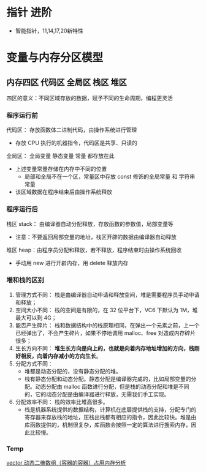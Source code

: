 # 指针 进阶

- 智能指针，11,14,17,20新特性








# 变量与内存分区模型

## 内存四区 代码区 全局区 栈区 堆区

四区的意义：不同区域存放的数据，赋予不同的生命周期，编程更灵活

### 程序运行前

代码区： 存放函数体二进制代码，由操作系统进行管理

- 存放 CPU 执行的机器指令，代码区是共享、只读的

全局区： 全局变量 静态变量 常量 都存放在此

- 上述变量常量存储在内存中不同的位置
  - 局部和全局不在一个区，常量区中存放 const 修饰的全局常量 和 字符串常量
- 该区域数据在程序结束后由操作系统释放

### 程序运行后

栈区 stack： 由编译器自动分配释放，存放函数的参数值，局部变量等

- 注意：不要返回局部变量的地址，栈区开辟的数据由编译器自动释放

堆区 heap：由程序员分配和释放，若不释放，程序结束时由操作系统回收

- 手动用 new 进行开辟内存，用 delete 释放内存

### 堆和栈的区别

1. 管理方式不同： 栈是由编译器自动申请和释放空间，堆是需要程序员手动申请和释放；
2. 空间大小不同： 栈的空间是有限的，在 32 位平台下，VC6 下默认为 1M，堆最大可以到 4G；
3. 能否产生碎片： 栈和数据结构中的栈原理相同，在弹出一个元素之前，上一个已经弹出了，不会产生碎片，如果不停地调用 malloc、free 对造成内存碎片很多；
4. 生长方向不同： **堆生长方向是向上的，也就是向着内存地址增加的方向，栈刚好相反，向着内存减小的方向生长**。
5. 分配方式不同：
   - 堆都是动态分配的，没有静态分配的堆。
   - 栈有静态分配和动态分配。静态分配是编译器完成的，比如局部变量的分配。动态分配由 malloc 函数进行分配，但是栈的动态分配和堆是不同的，它的动态分配是由编译器进行释放，无需我们手工实现。
6. 分配效率不同： 栈的效率比堆高很多。
   - 栈是机器系统提供的数据结构，计算机在底层提供栈的支持，分配专门的寄存器来存放栈的地址，压栈出栈都有相应的指令，因此比较快。堆是由库函数提供的，机制很复杂，库函数会按照一定的算法进行搜索内存，因此比较慢。

### Temp

[vector 动态二维数组（容器的容器）占用内存分析](https://blog.csdn.net/kangroger/article/details/38386099)

